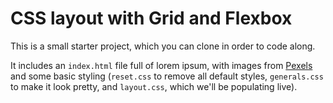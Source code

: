 # CSS layout with Grid and Flexbox

This is a small starter project, which you can clone in order to code along.

It includes an `index.html` file full of lorem ipsum, with images from [Pexels](https://pexels.com) and some basic styling (`reset.css` to remove all default styles, `generals.css` to make it look pretty, and `layout.css`, which we'll be populating live).
